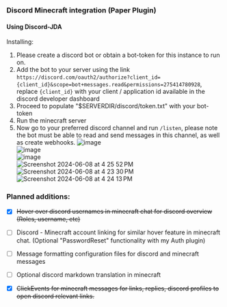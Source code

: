 ### Discord Minecraft integration (Paper Plugin)

#### Using Discord-JDA

Installing:

1. Please create a discord bot or obtain a bot-token for this instance to run on.
2. Add the bot to your server using the link ``https://discord.com/oauth2/authorize?client_id={client_id}&scope=bot+messages.read&permissions=275414780928``, replace `{client_id}` with your client / application id available in the discord developer dashboard
3. Proceed to populate "$SERVERDIR/discord/token.txt" with your bot-token
4. Run the minecraft server
5. Now go to your preferred discord channel and run `/listen`, please note the bot must be able to read and send messages in this channel, as well as create webhooks.
   ![image](https://github.com/croyla/DiscordMC/assets/22202283/110a4219-5f5d-4079-8f7d-2d5360870afa)\
   ![image](https://github.com/croyla/DiscordMC/assets/22202283/d43bc49b-d049-4473-ac06-8c5e976c319e)\
   ![image](https://github.com/croyla/DiscordMC/assets/22202283/6882c5e0-9906-4ca7-b3fe-41410c859399)\
![Screenshot 2024-06-08 at 4 25 52 PM](https://github.com/croyla/DiscordMC/assets/22202283/9396b9bb-7359-40ee-bf93-4ab6c9b7dae3)\
   ![Screenshot 2024-06-08 at 4 23 30 PM](https://github.com/croyla/DiscordMC/assets/22202283/9a2d1574-a613-4918-b86e-bc86a97a386b)\
   ![Screenshot 2024-06-08 at 4 24 13 PM](https://github.com/croyla/DiscordMC/assets/22202283/52450bf4-7ae9-469d-bf43-67b56ef48c47)




### Planned additions:

- [x] ~~Hover over discord usernames in minecraft chat for discord overview (Roles, username, etc)~~

- [ ] Discord - Minecraft account linking for similar hover feature in minecraft chat. (Optional "PasswordReset" functionality with my Auth plugin)

- [ ] Message formatting configuration files for discord and minecraft messages

- [ ] Optional discord markdown translation in minecraft

- [x] ~~ClickEvents for minecraft messages for links, replies, discord profiles to open discord relevant links.~~